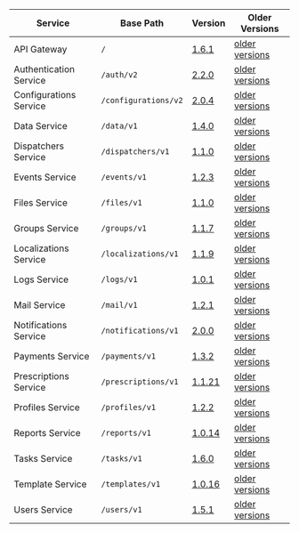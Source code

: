 | Service | Base Path | Version | Older Versions |
| ----| ---- | ---- | ---- |
| API Gateway | `/` | [1.6.1](https://swagger.extrahorizon.com/swagger-ui/index.html?url=https://swagger.extrahorizon.com/api-gateway/1.6.1/openapi.yaml) | [older versions](https://swagger.extrahorizon.com/listing/?service=api-gateway) |
| Authentication Service | `/auth/v2` | [2.2.0](https://swagger.extrahorizon.com/swagger-ui/index.html?url=https://swagger.extrahorizon.com/auth-service/2.2.0/openapi.yaml) | [older versions](https://swagger.extrahorizon.com/listing/?service=auth-service) |
| Configurations Service | `/configurations/v2` | [2.0.4](https://swagger.extrahorizon.com/swagger-ui/index.html?url=https://swagger.extrahorizon.com/configurations-service/2.0.4/openapi.yaml) | [older versions](https://swagger.extrahorizon.com/listing/?service=configurations-service) |
| Data Service | `/data/v1` | [1.4.0](https://swagger.extrahorizon.com/swagger-ui/index.html?url=https://swagger.extrahorizon.com/data-service/1.4.0/openapi.yaml) | [older versions](https://swagger.extrahorizon.com/listing/?service=data-service) |
| Dispatchers Service | `/dispatchers/v1` | [1.1.0](https://swagger.extrahorizon.com/swagger-ui/index.html?url=https://swagger.extrahorizon.com/dispatchers-service/1.1.0/openapi.yaml) | [older versions](https://swagger.extrahorizon.com/listing/?service=dispatchers-service) |
| Events Service | `/events/v1` | [1.2.3](https://swagger.extrahorizon.com/swagger-ui/index.html?url=https://swagger.extrahorizon.com/events-service/1.2.3/openapi.yaml) | [older versions](https://swagger.extrahorizon.com/listing/?service=events-service) |
| Files Service | `/files/v1` | [1.1.0](https://swagger.extrahorizon.com/swagger-ui/index.html?url=https://swagger.extrahorizon.com/files-service/1.1.0/openapi.yaml) | [older versions](https://swagger.extrahorizon.com/listing/?service=files-service) |
| Groups Service | `/groups/v1` | [1.1.7](https://swagger.extrahorizon.com/swagger-ui/index.html?url=https://swagger.extrahorizon.com/groups-service/1.1.7/openapi.yaml) | [older versions](https://swagger.extrahorizon.com/listing/?service=groups-service) |
| Localizations Service | `/localizations/v1` | [1.1.9](https://swagger.extrahorizon.com/swagger-ui/index.html?url=https://swagger.extrahorizon.com/localizations-service/1.1.9/openapi.yaml) | [older versions](https://swagger.extrahorizon.com/listing/?service=localizations-service) |
| Logs Service | `/logs/v1` | [1.0.1](https://swagger.extrahorizon.com/swagger-ui/index.html?url=https://swagger.extrahorizon.com/logs-service/1.0.1/openapi.yaml) | [older versions](https://swagger.extrahorizon.com/listing/?service=logs-service) |
| Mail Service | `/mail/v1` | [1.2.1](https://swagger.extrahorizon.com/swagger-ui/index.html?url=https://swagger.extrahorizon.com/mail-service/1.2.1/openapi.yaml) | [older versions](https://swagger.extrahorizon.com/listing/?service=mail-service) |
| Notifications Service | `/notifications/v1` | [2.0.0](https://swagger.extrahorizon.com/swagger-ui/index.html?url=https://swagger.extrahorizon.com/notifications-service/2.0.0/openapi.yaml) | [older versions](https://swagger.extrahorizon.com/listing/?service=notifications-service) |
| Payments Service | `/payments/v1` | [1.3.2](https://swagger.extrahorizon.com/swagger-ui/index.html?url=https://swagger.extrahorizon.com/payments-service/1.3.2/openapi.yaml) | [older versions](https://swagger.extrahorizon.com/listing/?service=payments-service) |
| Prescriptions Service | `/prescriptions/v1` | [1.1.21](https://swagger.extrahorizon.com/swagger-ui/index.html?url=https://swagger.extrahorizon.com/prescriptions-service/1.1.21/openapi.yaml) | [older versions](https://swagger.extrahorizon.com/listing/?service=prescriptions-service) |
| Profiles Service | `/profiles/v1` | [1.2.2](https://swagger.extrahorizon.com/swagger-ui/index.html?url=https://swagger.extrahorizon.com/profiles-service/1.2.2/openapi.yaml) | [older versions](https://swagger.extrahorizon.com/listing/?service=profiles-service) |
| Reports Service | `/reports/v1` | [1.0.14](https://swagger.extrahorizon.com/swagger-ui/index.html?url=https://swagger.extrahorizon.com/reports-service/1.0.14/openapi.yaml) | [older versions](https://swagger.extrahorizon.com/listing/?service=reports-service) |
| Tasks Service | `/tasks/v1` | [1.6.0](https://swagger.extrahorizon.com/swagger-ui/index.html?url=https://swagger.extrahorizon.com/tasks-service/1.6.0/openapi.yaml) | [older versions](https://swagger.extrahorizon.com/listing/?service=tasks-service) |
| Template Service | `/templates/v1` | [1.0.16](https://swagger.extrahorizon.com/swagger-ui/index.html?url=https://swagger.extrahorizon.com/templates-service/1.0.16/openapi.yaml) | [older versions](https://swagger.extrahorizon.com/listing/?service=templates-service) |
| Users Service | `/users/v1` | [1.5.1](https://swagger.extrahorizon.com/swagger-ui/index.html?url=https://swagger.extrahorizon.com/users-service/1.5.1/openapi.yaml) | [older versions](https://swagger.extrahorizon.com/listing/?service=users-service) |
